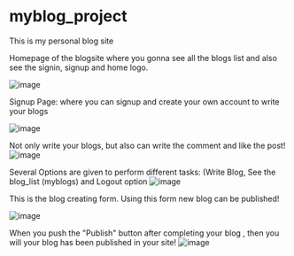 # myblog_project
This is my personal blog site

Homepage of the blogsite where you gonna see all the blogs list and also see the signin, signup and home logo.

![image](https://user-images.githubusercontent.com/39822204/215565575-07ef9cb6-5744-459b-ac31-c1e6581d4761.png)

Signup Page: where you can signup and create your own account to write your blogs

![image](https://user-images.githubusercontent.com/39822204/215566150-73a2f636-6bde-439a-9e76-6308ee3be9d4.png)


Not only write your blogs, but also can write the comment and like the post!
![image](https://user-images.githubusercontent.com/39822204/215566939-5bc97c43-c5e9-4e4b-85fd-0820826906db.png)


Several Options are given to perform different tasks: (Write Blog, See the blog_list (myblogs) and Logout option
![image](https://user-images.githubusercontent.com/39822204/215564883-a66159f2-4c5a-49f7-a2f6-1440240cad5c.png)


This is the blog creating form. Using this form new blog can be published!

![image](https://user-images.githubusercontent.com/39822204/215561750-7e79d19e-1864-4974-b504-9ca7fc57d66f.png)

When you push the "Publish" button after completing your blog , then you will your blog has been published in your site!
![image](https://user-images.githubusercontent.com/39822204/215564673-fbb83baa-7209-409e-a4bb-cb7952e69ed0.png)



